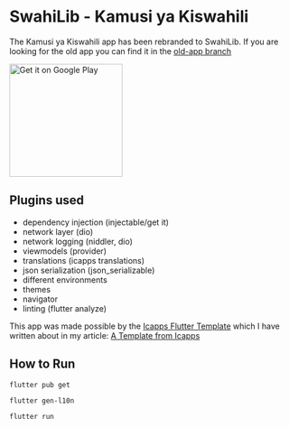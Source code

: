 # SwahiLib - Kamusi ya Kiswahili
The Kamusi ya Kiswahili app has been rebranded to SwahiLib. If you are looking for the old app you can find it in the [old-app branch](https://github.com/oyonde/SwahiLib/tree/old-app)


<a href='https://play.google.com/store/apps/details?id=com.swahilib'>
  <img alt='Get it on Google Play' src='https://play.google.com/intl/en_us/badges/images/generic/en_badge_web_generic.png' width='200'/>
</a>


## Plugins used
- dependency injection (injectable/get it)
- network layer (dio)
- network logging (niddler, dio)
- viewmodels (provider)
- translations (icapps translations)
- json serialization (json_serializable)
- different environments
- themes
- navigator
- linting (flutter analyze)

This app was made possible by the [Icapps Flutter Template](https://github.com/icapps/flutter-template) which I have written about in my article: [A Template from Icapps](https://jacksiro.hashnode.dev/a-flutter-template-from-icapps-part-1)

## How to Run
```
flutter pub get

flutter gen-l10n

flutter run
```